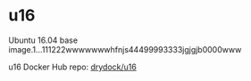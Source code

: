 # u16
Ubuntu 16.04 base image.1...111222wwwwwwwhfnjs44499993333jgjgjb0000www

u16 Docker Hub repo: [drydock/u16](https://hub.docker.com/r/drydock/u16/)
  
